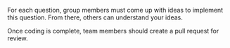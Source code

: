 For each question, group members must come up with ideas to implement this question. From there, others can understand your ideas.

Once coding is complete, team members should create a pull request for review.
